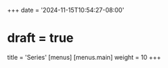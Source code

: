 +++
date = '2024-11-15T10:54:27-08:00'
# draft = true
title = 'Series'
[menus]
  [menus.main]
    weight = 10
+++